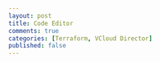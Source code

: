 ```yaml
---
layout: post
title: Code Editor
comments: true
categories: [Terraform, VCloud Director]
published: false
---
```

